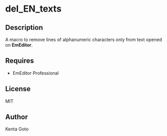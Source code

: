 # del_EN_texts 

## Description
A macro to remove lines of alphanumeric characters only from text opened on **EmEditor**.

## Requires
- EmEditor Professional

## License
MIT

## Author
Kenta Goto
